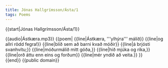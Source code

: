 ```yaml
---
title: Jónas Hallgrímsson/Ásta/1
tags: Poems
---
```


{{start|Jónas Hallgrímsson/Ásta/1}}
<div data-translate="true" data-audio-file="Ástkæra.mp3">
{{audio|Ástkæra.mp3}}
{{poem|
{{line|Ástkæra, '''ylhýra''' málið}}
{{line|og allri rödd fegra!}}
{{line|blíð sem að barni kvað móðir}}
{{line|á brjósti svanhvítu;}}
{{line|móðurmálið mitt góða,}}
{{line|hið mjúka og ríka,}}
{{line|orð áttu enn eins og forðum}}
{{line|mér yndið að veita.}}
}}
</div>
{{end}}
<noinclude>

</noinclude>
<noinclude>{{public domain}}</noinclude>
